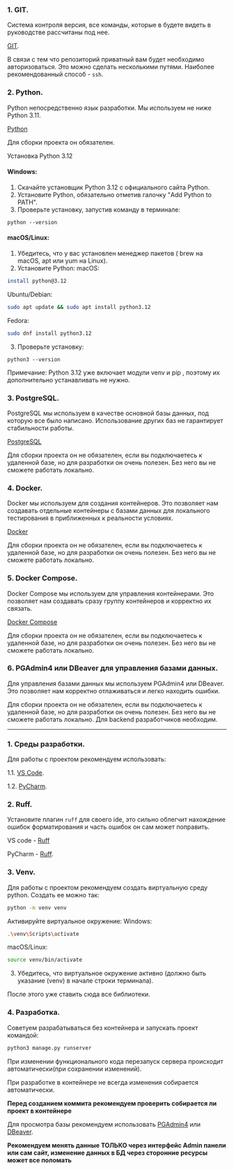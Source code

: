 
### 1. GIT.

Система контроля версия, все команды, которые в будете видеть в руководстве рассчитаны под нее.

[GIT](https://git-scm.com/).

В связи с тем что репозиторий приватный вам будет необходимо авторизоваться. Это можно сделать несколькими путями. Наиболее рекомендованный способ - `ssh`.

### 2. Python.

Python непосредственно язык разработки. Мы используем не ниже Python 3.11.

[Python](https://www.python.org/downloads/release/python-3110/)

Для сборки проекта он обязателен.

Установка Python 3.12
#### Windows:
1. Скачайте установщик Python 3.12 с официального сайта Python.
2. Установите Python, обязательно отметив галочку "Add Python to PATH".
3. Проверьте установку, запустив команду в терминале:
```
python --version
```
#### macOS/Linux:
1. Убедитесь, что у вас установлен менеджер пакетов ( brew на macOS, apt или
yum на Linux).
2. Установите Python:
macOS:
```bash
install python@3.12
```
Ubuntu/Debian:
```bash
sudo apt update && sudo apt install python3.12
```
Fedora:
```bash
sudo dnf install python3.12
```
3. Проверьте установку:
```
python3 --version
```
Примечание: Python 3.12 уже включает модули venv и pip , поэтому их дополнительно
устанавливать не нужно.

### 3. PostgreSQL.

PostgreSQL мы используем в качестве основной базы данных, под которую все было написано. Использование других баз не гарантирует стабильности работы.

[PostgreSQL](https://www.postgresql.org/)

Для сборки проекта он не обязателен, если вы подключаетесь к удаленной базе, но для разработки он очень полезен. Без него вы не сможете работать локально.

### 4. Docker.

Docker мы используем для создания контейнеров. Это позволяет нам создавать отдельные контейнеры с базами данных для локального тестирования в приближенных к реальности условиях.

[Docker](https://www.docker.com/)

Для сборки проекта он не обязателен, если вы подключаетесь к удаленной базе, но для разработки он очень полезен. Без него вы не сможете работать локально.

### 5. Docker Compose.

Docker Compose мы используем для управления контейнерами. Это позволяет нам создавать сразу группу контейнеров и корректно их связать.

[Docker Compose](https://docs.docker.com/compose/)

Для сборки проекта он не обязателен, если вы подключаетесь к удаленной базе, но для разработки он очень полезен. Без него вы не сможете работать локально.

### 6. PGAdmin4 или DBeaver для управления базами данных.

Для управления базами данных мы используем PGAdmin4 или DBeaver. Это позволяет нам корректно отлаживаться и легко находить ошибки.

Для сборки проекта он не обязателен, если вы подключаетесь к удаленной базе, но для разработки он очень полезен. Без него вы не сможете работать локально. Для backend разработчиков необходим.

---

### 1. Среды разработки.

Для работы с проектом рекомендуем использовать:

1.1. [VS Code](https://code.visualstudio.com/).

1.2. [PyCharm](https://www.jetbrains.com/pycharm/).

### 2. Ruff.

Установите плагин `ruff` для своего ide, это сильно облегчит нахождение ошибок форматирования и часть ошибок он сам может поправить.

VS code - [Ruff](https://marketplace.visualstudio.com/items?itemName=charliermarsh.ruff)

PyCharm - [Ruff](https://plugins.jetbrains.com/plugin/20574-ruff).

### 3. Venv.

Для работы с проектом рекомендуем создать виртуальную среду python. Создать ее можно так:

```bash
python -m venv venv
```

Активируйте виртуальное окружение:
Windows:
```bash
.\venv\Scripts\activate
```
macOS/Linux:
```bash
source venv/bin/activate
```
3. Убедитесь, что виртуальное окружение активно (должно быть указание (venv) в
начале строки терминала).


После этого уже ставить сюда все библиотеки.


### 4. Разработка.

Советуем разрабатываться без контейнера и запускать проект командой:

```bash
python3 manage.py runserver
```

При изменении функционального кода перезапуск сервера происходит автоматически(при сохранении изменений).

При разработке в контейнере не всегда изменения собирается автоматически.

**Перед созданием коммита рекомендуем проверить собирается ли проект в контейнере**

Для просмотра базы рекомендуем использовать [PGAdmin4](https://www.pgadmin.org/download/) или [DBeaver](https://dbeaver.io/).

**Рекомендуем менять данные ТОЛЬКО через интерфейс Admin панели или сам сайт, изменение данных в БД через сторонние ресурсы может все поломать**
